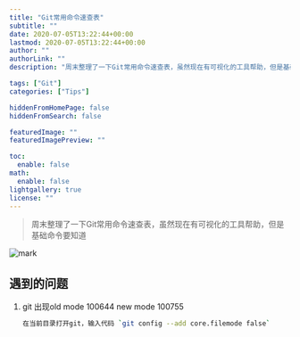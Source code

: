 ```yaml
---
title: "Git常用命令速查表"
subtitle: ""
date: 2020-07-05T13:22:44+00:00
lastmod: 2020-07-05T13:22:44+00:00
author: ""
authorLink: ""
description: "周末整理了一下Git常用命令速查表，虽然现在有可视化的工具帮助，但是基础命令要知道"

tags: ["Git"]
categories: ["Tips"]

hiddenFromHomePage: false
hiddenFromSearch: false

featuredImage: ""
featuredImagePreview: ""

toc:
  enable: false
math:
  enable: false
lightgallery: true
license: ""
---
```

<!--more-->

> 周末整理了一下Git常用命令速查表，虽然现在有可视化的工具帮助，但是基础命令要知道

![mark](https://pic.yqqy.top/blog/20200705211549.jpg?imageMogr2/format/webp/interlace/1 "Git Cheat Sheet")

## 遇到的问题

1. git 出现old mode 100644 new mode 100755

   ```bash
   在当前目录打开git，输入代码 `git config --add core.filemode false`
   ```

   